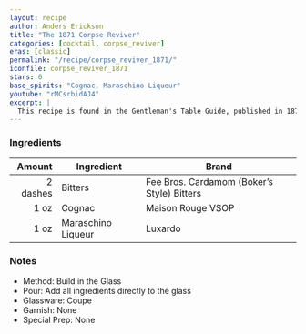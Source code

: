 ```yaml
---
layout: recipe
author: Anders Erickson
title: "The 1871 Corpse Reviver"
categories: [cocktail, corpse_reviver]
eras: [classic]
permalink: "/recipe/corpse_reviver_1871/"
iconfile: corpse_reviver_1871
stars: 0
base_spirits: "Cognac, Maraschino Liqueur"
youtube: "rMCsrbidAJ4"
excerpt: |
  This recipe is found in the Gentleman's Table Guide, published in 1871, written by E. Ricket and C. Thomas.
---
```


### Ingredients

|   Amount | Ingredient         | Brand                                      |
| -------: | ------------------ | ------------------------------------------ |
| 2 dashes | Bitters            | Fee Bros. Cardamom (Boker’s Style) Bitters |
|     1 oz | Cognac             | Maison Rouge VSOP                          |
|     1 oz | Maraschino Liqueur | Luxardo                                    |

### Notes

- Method: Build in the Glass
- Pour: Add all ingredients directly to the glass
- Glassware: Coupe
- Garnish: None
- Special Prep: None
